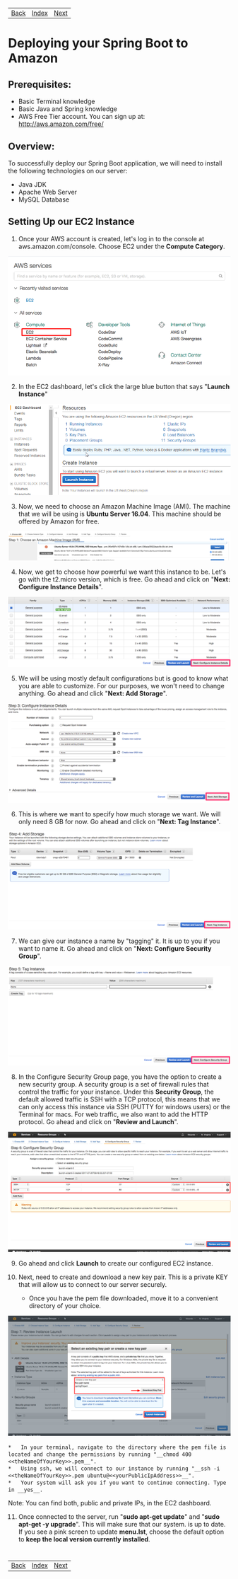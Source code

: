 <table width="100%">
    <tr>
        <td><a href="./../006_Spring/007_Spring_Extras/008_Model_Test.md">Back</a></td>
        <td><a href="../Index.md">Index</a></td>
        <td><a href="./002_MySQL.md">Next</a></td>
    </tr>
</table>

#

#   Deploying your Spring Boot to Amazon
##  __Prerequisites:__
*   Basic Terminal knowledge
*   Basic Java and Spring knowledge
*   AWS Free Tier account. You can sign up at: http://aws.amazon.com/free/
##  __Overview:__
To successfully deploy our Spring Boot application, we will need to install the following technologies on our server:

*   Java JDK
*   Apache Web Server
*   MySQL Database
  
##  __Setting Up our EC2 Instance__
1.  Once your AWS account is created, let's log in to the console at aws.amazon.com/console. Choose EC2 under the __Compute Category__.

<img src="./../000_img/computeEC2.png">

2.  In the EC2 dashboard, let's click the large blue button that says "__Launch Instance__"

<img src="./../000_img/launchInstance.png">

3.  Now, we need to choose an Amazon Machine Image (AMI). The machine that we will be using is __Ubuntu Server 16.04__. This machine should be offered by Amazon for free.

<img src="./../000_img/Screen_Shot_2019-02-11_at_9.15.45_AM.png">

4.  Now, we get to choose how powerful we want this instance to be. Let's go with the t2.micro version, which is free. Go ahead and click on "__Next: Configure Instance Details__".

<img src="./../000_img/t2micro.png">

5.   We will be using mostly default configurations but is good to know what you are able to customize. For our purposes, we won't need to change anything. Go ahead and click "__Next: Add Storage__".

<img src="./../000_img/configure.png">

6.  This is where we want to specify how much storage we want. We will only need 8 GB for now. Go ahead and click on "__Next: Tag Instance__".

<img src="./../000_img/storage.png">

7.  We can give our instance a name by "tagging" it. It is up to you if you want to name it. Go ahead and click on "__Next: Configure Security Group__".

<img src="./../000_img/tag.png">

8.  In the Configure Security Group page, you have the option to create a new security group. A security group is a set of firewall rules that control the traffic for your instance. Under this __Security Group__, the default allowed traffic is SSH with a TCP protocol, this means that we can only access this instance via SSH (PUTTY for windows users) or the Terminal for macs. For web traffic, we also want to add the HTTP protocol. Go ahead and click on "__Review and Launch__".

<img src="./../000_img/securitygroup.png">

9.  Go ahead and click __Launch__ to create our configured EC2 instance.

10. Next, need to create and download a new key pair. This is a private KEY that will allow us to connect to our server securely.

    *   Once you have the pem file downloaded, move it to a convenient directory of your choice.
<img src="./../000_img/pem.png">

    *   In your terminal, navigate to the directory where the pem file is located and change the permissions by running "__chmod 400 <<theNameOfYourKey>>.pem__".
    *   Using ssh, we will connect to our instance by running "__ssh -i <<theNameOfYourKey>>.pem ubuntu@<<yourPublicIpAddress>>__".
    *   Your system will ask you if you want to continue connecting. Type in __yes__.

Note: You can find both, public and private IPs, in the EC2 dashboard.

11. Once connected to the server, run "__sudo apt-get update__" and "__sudo apt-get -y upgrade__". This will make sure that our system. is up to date. If you see a pink screen to update __menu.lst__, choose the default option to __keep the local version currently installed__.

#

[]()
<table width="100%">
    <tr>
        <td><a href="./../006_Spring/007_Spring_Extras/008_Model_Test.md">Back</a></td>
        <td><a href="../Index.md">Index</a></td>
        <td><a href="./002_MySQL.md">Next</a></td>
    </tr>
</table>